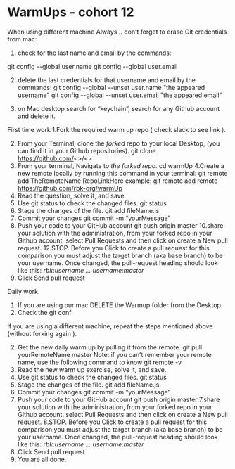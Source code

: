 # WarmUps - cohort 12

When using different machine
Always .. don’t forget to erase Git credentials from mac:

1. check for the last name and email by the commands:

git config --global user.name
git config --global user.email

2. delete the last credentials for that username and email by the commands:
   git config --global --unset user.name "the appeared username"
   git config --global --unset user.email "the appeared email"

3. on Mac desktop search for “keychain”, search for any Github account and delete it.

First time work
1.Fork the required warm up repo ( check slack to see link ).

2. From your Terminal, clone the _forked_ repo to your local Desktop, (you can find it in your Github repositories).
   git clone https://github.com/<<UserName>>/<<Repo Name>>
3. From your terminal, Navigate to _the forked repo_.
   cd warmUp
   4.Create a new remote locally by running this command in your terminal:
   git remote add TheRemoteName RepoLinkHere
   example:
   git remote add remote https://github.com/rbk-org/warmUp
4. Read the question, solve it, and save.
5. Use git status to check the changed files.
   git status
6. Stage the changes of the file.
   git add fileName.js
7. Commit your changes
   git commit -m “yourMessage”
8. Push your code to your GitHub account
   git push origin master
   10.share your solution with the administration, from your forked repo in your Github account, select Pull Requests and then click on create a New pull request.
   12.STOP. Before you Click to create a pull request for this comparison you must adjust the target branch (aka base branch) to be your username. Once changed, the pull-request heading should look like this:
   _rbk:username ... username:master_
9. Click Send pull request

Daily work

1. If you are using our mac DELETE the Warmup folder from the Desktop
2. Check the git conf

If you are using a different machine, repeat the steps mentioned above (without forking again ).

2. Get the new daily warm up by pulling it from the remote.
   git pull yourRemoteName master
   Note: if you can’t remember your remote name, use the following command to know
   git remote -v
3. Read the new warm up exercise, solve it, and save.
4. Use git status to check the changed files.
   git status
5. Stage the changes of the file.
   git add fileName.js
6. Commit your changes
   git commit -m “yourMessage”
7. Push your code to your GitHub account
   git push origin master
   7.share your solution with the administration, from your forked repo in your Github account, select Pull Requests and then click on create a New pull request.
   8.STOP. Before you Click to create a pull request for this comparison you must adjust the target branch (aka base branch) to be your username. Once changed, the pull-request heading should look like this:
   _rbk:username ... username:master_
8. Click Send pull request
9. You are all done.
